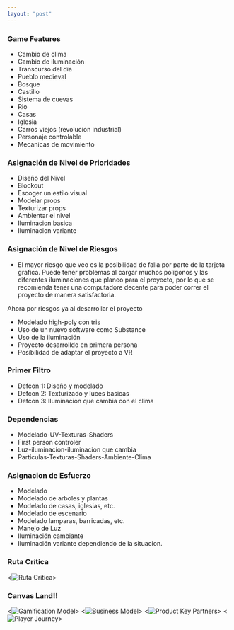 ```yaml
---
layout: "post"
---
```

### Game Features
* Cambio de clima
* Cambio de iluminación
* Transcurso del dia
* Pueblo medieval
* Bosque
* Castillo
* Sistema de cuevas
* Rio
* Casas
* Iglesia
* Carros viejos (revolucion industrial)
* Personaje controlable
* Mecanicas de movimiento

### Asignación de Nivel de Prioridades
* Diseño del Nivel
* Blockout
* Escoger un estilo visual
* Modelar props
* Texturizar props
* Ambientar el nivel
* Iluminacion basica
* Iluminacion variante

### Asignación de Nivel de Riesgos
* El mayor riesgo que veo es la posibilidad de falla por parte de la tarjeta grafica. Puede tener problemas al cargar muchos poligonos y las diferentes iluminaciones que planeo para el proyecto, por lo que se recomienda tener una computadore decente para poder correr el proyecto de manera satisfactoria.

Ahora por riesgos ya al desarrollar el proyecto

* Modelado high-poly con tris
* Uso de un nuevo software como Substance
* Uso de la iluminación
* Proyecto desarrolldo en primera persona
* Posibilidad de adaptar el proyecto a VR

### Primer Filtro
* Defcon 1: Diseño y modelado
* Defcon 2: Texturizado y luces basicas
* Defcon 3: Iluminacion que cambia con el clima

### Dependencias
* Modelado-UV-Texturas-Shaders
* First person controler
* Luz-iluminacion-iluminacion que cambia
* Particulas-Texturas-Shaders-Ambiente-Clima

### Asignacion de Esfuerzo
* Modelado
* Modelado de arboles y plantas
* Modelado de casas, iglesias, etc.
* Modelado de escenario
* Modelado lamparas, barricadas, etc.
* Manejo de Luz
* Iluminación cambiante
* Iluminación variante dependiendo de la situacion.

### Ruta Crítica

<![Ruta Critica](_assets\images\FODA-Personal.png)>

### Canvas Land!!

<![Gamification Model](_assets\images\FODA-Personal.png)>
<![Business Model](_assets\images\FODA-Personal.png)>
<![Product Key Partners](_assets\images\FODA-Personal.png)>
<![Player Journey](_assets\images\FODA-Personal.png)>
